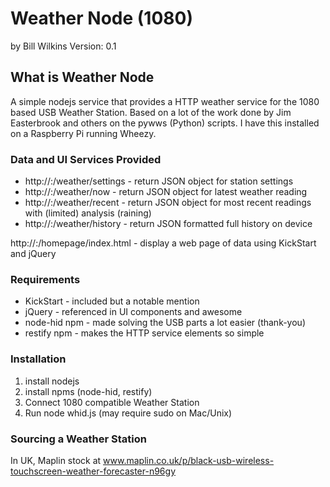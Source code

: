 # Weather Node (1080) #
by Bill Wilkins
Version: 0.1

## What is Weather Node ##

A simple nodejs service that provides a HTTP weather service for the 1080 based USB Weather Station. Based on a lot of the work done by Jim Easterbrook and others on the pywws (Python) scripts. I have this installed on a Raspberry Pi running Wheezy.

### Data and UI Services Provided ###

+ http://<server>:<port>/weather/settings - return JSON object for station settings
+ http://<server>:<port>/weather/now - return JSON object for latest weather reading
+ http://<server>:<port>/weather/recent - return JSON object for most recent readings with (limited) analysis (raining)
+ http://<server>:<port>/weather/history - return JSON formatted full history on device

http://<server>:<port>/homepage/index.html - display a web page of data using KickStart and jQuery

### Requirements ###

+ KickStart - included but a notable mention
+ jQuery - referenced in UI components and awesome
+ node-hid npm - made solving the USB parts a lot easier (thank-you)
+ restify npm - makes the HTTP service elements so simple

### Installation ###

1. install nodejs
2. install npms (node-hid, restify)
3. Connect 1080 compatible Weather Station
4. Run node whid.js (may require sudo on Mac/Unix)

### Sourcing a Weather Station ###
In UK, Maplin stock at www.maplin.co.uk/p/black-usb-wireless-touchscreen-weather-forecaster-n96gy

